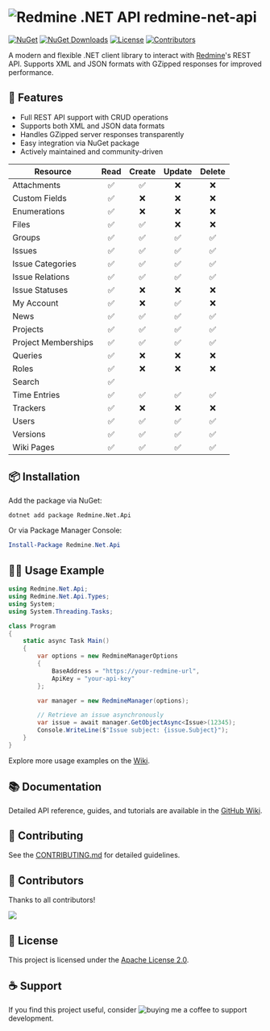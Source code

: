 # ![Redmine .NET API](https://raw.githubusercontent.com/zapadi/redmine-net-api/master/logo.png) redmine-net-api

[![NuGet](https://img.shields.io/nuget/v/redmine-api.svg)](https://www.nuget.org/packages/redmine-api) 
[![NuGet Downloads](https://img.shields.io/nuget/dt/redmine-api)](https://www.nuget.org/packages/redmine-api) 
[![License](https://img.shields.io/github/license/zapadi/redmine-net-api)](LICENSE)
[![Contributors](https://img.shields.io/github/contributors/zapadi/redmine-net-api)](https://github.com/zapadi/redmine-net-api/graphs/contributors)


A modern and flexible .NET client library to interact with [Redmine](https://www.redmine.org)'s REST API. Supports XML and JSON formats with GZipped responses for improved performance.


## 🚀 Features

- Full REST API support with CRUD operations
- Supports both XML and JSON data formats
- Handles GZipped server responses transparently
- Easy integration via NuGet package
- Actively maintained and community-driven

| Resource             | Read | Create | Update | Delete |
|----------------------|:----:|:------:|:------:|:------:|
| Attachments          | ✅   | ✅     | ❌     | ❌     |
| Custom Fields        | ✅   | ❌     | ❌     | ❌     |
| Enumerations         | ✅   | ❌     | ❌     | ❌     |
| Files                | ✅   | ✅     | ❌     | ❌     |
| Groups               | ✅   | ✅     | ✅     | ✅     |
| Issues               | ✅   | ✅     | ✅     | ✅     |
| Issue Categories     | ✅   | ✅     | ✅     | ✅     |
| Issue Relations      | ✅   | ✅     | ✅     | ✅     |
| Issue Statuses       | ✅   | ❌     | ❌     | ❌     |
| My Account           | ✅   | ❌     | ✅     | ❌     |
| News                 | ✅   | ✅     | ✅     | ✅     |
| Projects             | ✅   | ✅     | ✅     | ✅     |
| Project Memberships  | ✅   | ✅     | ✅     | ✅     |
| Queries              | ✅   | ❌     | ❌     | ❌     |
| Roles                | ✅   | ❌     | ❌     | ❌     |
| Search               | ✅   |        |        |        |
| Time Entries         | ✅   | ✅     | ✅     | ✅     |
| Trackers             | ✅   | ❌     | ❌     | ❌     |
| Users                | ✅   | ✅     | ✅     | ✅     |
| Versions             | ✅   | ✅     | ✅     | ✅     |
| Wiki Pages           | ✅   | ✅     | ✅     | ✅     |


## 📦 Installation

Add the package via NuGet:

```bash
dotnet add package Redmine.Net.Api
```

Or via Package Manager Console:

```powershell
Install-Package Redmine.Net.Api
```


## 🧑‍💻 Usage Example

```csharp
using Redmine.Net.Api;
using Redmine.Net.Api.Types;
using System;
using System.Threading.Tasks;

class Program
{
    static async Task Main()
    {
        var options = new RedmineManagerOptions
        {
            BaseAddress = "https://your-redmine-url",
            ApiKey = "your-api-key"
        };

        var manager = new RedmineManager(options);

        // Retrieve an issue asynchronously
        var issue = await manager.GetObjectAsync<Issue>(12345);
        Console.WriteLine($"Issue subject: {issue.Subject}");
    }
}
```
Explore more usage examples on the [Wiki](https://github.com/zapadi/redmine-net-api/wiki).


## 📚 Documentation

Detailed API reference, guides, and tutorials are available in the [GitHub Wiki](https://github.com/zapadi/redmine-net-api/wiki).


## 🙌 Contributing

See the [CONTRIBUTING.md](CONTRIBUTING.md) for detailed guidelines.


## 🤝 Contributors

Thanks to all contributors!

<a href="https://github.com/zapadi/redmine-net-api/graphs/contributors">
  <img src="https://contrib.rocks/image?repo=zapadi/redmine-net-api" />
</a>


## 📝 License

This project is licensed under the [Apache License 2.0](LICENSE).


## ☕ Support

If you find this project useful, consider ![[buying me a coffee](https://cdn.buymeacoffee.com/buttons/lato-yellow.png)](https://www.buymeacoffee.com/vXCNnz9) to support development.

